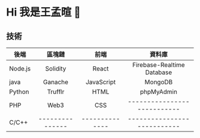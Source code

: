 # Hi   我是王孟暄 👋

<!--
**sharon979/sharon979** is a ✨ _special_ ✨ repository because its `README.md` (this file) appears on your GitHub profile.

Here are some ideas to get you started:

- 🔭 I’m currently working on ...
- 🌱 I’m currently learning ...
- 👯 I’m looking to collaborate on ...
- 🤔 I’m looking for help with ...
- 💬 Ask me about ...
- 📫 How to reach me: ...
- 😄 Pronouns: ...
- ⚡ Fun fact: ...
-->

## 技術 
| 後端       | 區塊鏈         | 前端          | 資料庫                    |
| ----------|:-------------:|:------------:|:-------------------------:|
| Node.js   | Solidity      | React        | Firebase-Realtime Database|
| java      | Ganache       | JavaScript   | MongoDB                   |
| Python    | Trufflr       | HTML         | phpMyAdmin                |
| PHP       | Web3          | CSS          |---------------------------|
| C/C++     |---------------|--------------|---------------------------|



